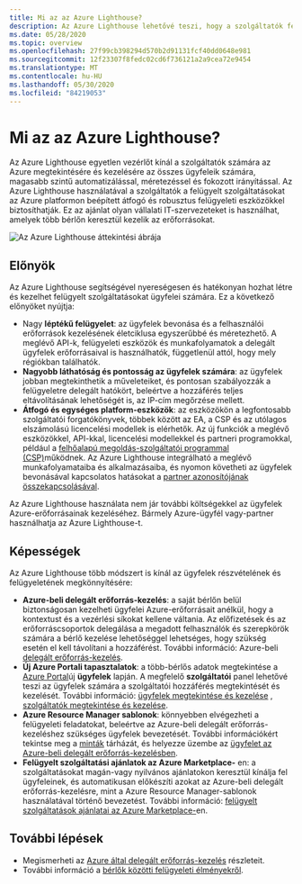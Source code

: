 ```yaml
---
title: Mi az az Azure Lighthouse?
description: Az Azure Lighthouse lehetővé teszi, hogy a szolgáltatók felügyelt szolgáltatásokat nyújtsanak ügyfeleiknek magasabb szintű automatizálással és hatékonysággal.
ms.date: 05/28/2020
ms.topic: overview
ms.openlocfilehash: 27f99cb398294d570b2d91131fcf40dd0648e981
ms.sourcegitcommit: 12f23307f8fedc02cd6f736121a2a9cea72e9454
ms.translationtype: MT
ms.contentlocale: hu-HU
ms.lasthandoff: 05/30/2020
ms.locfileid: "84219053"
---
```

# <a name="what-is-azure-lighthouse"></a>Mi az az Azure Lighthouse?

Az Azure Lighthouse egyetlen vezérlőt kínál a szolgáltatók számára az Azure megtekintésére és kezelésére az összes ügyfeleik számára, magasabb szintű automatizálással, méretezéssel és fokozott irányítással. Az Azure Lighthouse használatával a szolgáltatók a felügyelt szolgáltatásokat az Azure platformon beépített átfogó és robusztus felügyeleti eszközökkel biztosíthatják. Ez az ajánlat olyan vállalati IT-szervezeteket is használhat, amelyek több bérlőn keresztül kezelik az erőforrásokat.

![Az Azure Lighthouse áttekintési ábrája](media/azure-lighthouse-overview.jpg)

## <a name="benefits"></a>Előnyök

Az Azure Lighthouse segítségével nyereségesen és hatékonyan hozhat létre és kezelhet felügyelt szolgáltatásokat ügyfelei számára. Ez a következő előnyöket nyújtja:

- Nagy **léptékű felügyelet**: az ügyfelek bevonása és a felhasználói erőforrások kezelésének életciklusa egyszerűbbé és méretezhető. A meglévő API-k, felügyeleti eszközök és munkafolyamatok a delegált ügyfelek erőforrásaival is használhatók, függetlenül attól, hogy mely régiókban találhatók.
- **Nagyobb láthatóság és pontosság az ügyfelek számára**: az ügyfelek jobban megtekinthetik a műveleteiket, és pontosan szabályozzák a felügyeletre delegált hatókört, beleértve a hozzáférés teljes eltávolításának lehetőségét is, az IP-cím megőrzése mellett.
- **Átfogó és egységes platform-eszközök**: az eszközökön a legfontosabb szolgáltatói forgatókönyvek, többek között az EA, a CSP és az utólagos elszámolású licencelési modellek is elérhetők. Az új funkciók a meglévő eszközökkel, API-kkal, licencelési modellekkel és partneri programokkal, például a [felhőalapú megoldás-szolgáltatói programmal (CSP)](https://docs.microsoft.com/partner-center/csp-overview)működnek. Az Azure Lighthouse integrálható a meglévő munkafolyamataiba és alkalmazásaiba, és nyomon követheti az ügyfelek bevonásával kapcsolatos hatásokat a [partner azonosítójának összekapcsolásával](../billing/billing-partner-admin-link-started.md).

Az Azure Lighthouse használata nem jár további költségekkel az ügyfelek Azure-erőforrásainak kezeléséhez. Bármely Azure-ügyfél vagy-partner használhatja az Azure Lighthouse-t.

## <a name="capabilities"></a>Képességek

Az Azure Lighthouse több módszert is kínál az ügyfelek részvételének és felügyeletének megkönnyítésére:

- **Azure-beli delegált erőforrás-kezelés**: a saját bérlőn belül biztonságosan kezelheti ügyfelei Azure-erőforrásait anélkül, hogy a kontextust és a vezérlési síkokat kellene váltania. Az előfizetések és az erőforráscsoportok delegálása a megadott felhasználók és szerepkörök számára a bérlő kezelése lehetőséggel lehetséges, hogy szükség esetén el kell távolítani a hozzáférést. További információ: Azure-beli [delegált erőforrás-kezelés](concepts/azure-delegated-resource-management.md).
- **Új Azure Portali tapasztalatok**: a több-bérlős adatok megtekintése a [Azure Portal](https://portal.azure.com)új **ügyfelek** lapján. A megfelelő **szolgáltatói** panel lehetővé teszi az ügyfelek számára a szolgáltatói hozzáférés megtekintését és kezelését. További információ: [ügyfelek megtekintése és kezelése](./how-to/view-manage-customers.md) , [szolgáltatók megtekintése és kezelése](how-to/view-manage-service-providers.md).
- **Azure Resource Manager sablonok**: könnyebben elvégezheti a felügyeleti feladatokat, beleértve az Azure-beli delegált erőforrás-kezeléshez szükséges ügyfelek bevezetését. További információkért tekintse meg a [minták](https://github.com/Azure/Azure-Lighthouse-samples/tree/master/templates) tárházát, és helyezze üzembe az [ügyfelet az Azure-beli delegált erőforrás-kezelésben](how-to/onboard-customer.md).
- **Felügyelt szolgáltatási ajánlatok az Azure Marketplace-** en: a szolgáltatásokat magán-vagy nyilvános ajánlatokon keresztül kínálja fel ügyfeleinek, és automatikusan előkészíti azokat az Azure-beli delegált erőforrás-kezelésre, mint a Azure Resource Manager-sablonok használatával történő bevezetést. További információ: [felügyelt szolgáltatások ajánlatai az Azure Marketplace-](concepts/managed-services-offers.md)en.

## <a name="next-steps"></a>További lépések

- Megismerheti az [Azure által delegált erőforrás-kezelés](concepts/azure-delegated-resource-management.md) részleteit.
- További információ a [bérlők közötti felügyeleti élményekről](concepts/cross-tenant-management-experience.md).
